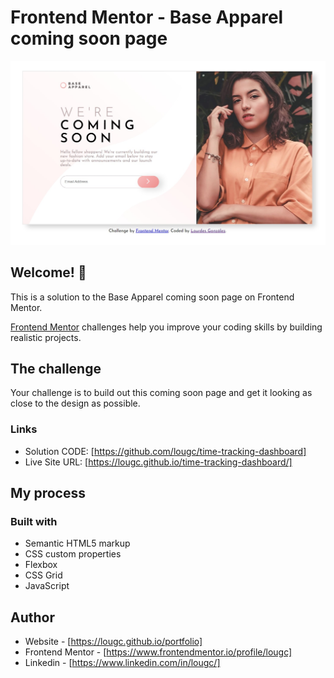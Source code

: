 # Frontend Mentor - Base Apparel coming soon page

![Design preview for the Base Apparel coming soon page coding challenge](./design/base-apparel.jpeg)

## Welcome! 👋

This is a solution to the Base Apparel coming soon page on Frontend Mentor.

[Frontend Mentor](https://www.frontendmentor.io) challenges help you improve your coding skills by building realistic projects.

## The challenge

Your challenge is to build out this coming soon page and get it looking as close to the design as possible.

### Links

- Solution CODE: [https://github.com/lougc/time-tracking-dashboard]
- Live Site URL: [https://lougc.github.io/time-tracking-dashboard/]

## My process

### Built with

- Semantic HTML5 markup
- CSS custom properties
- Flexbox
- CSS Grid
- JavaScript

## Author

- Website - [https://lougc.github.io/portfolio]
- Frontend Mentor - [https://www.frontendmentor.io/profile/lougc]
- Linkedin - [https://www.linkedin.com/in/lougc/]


